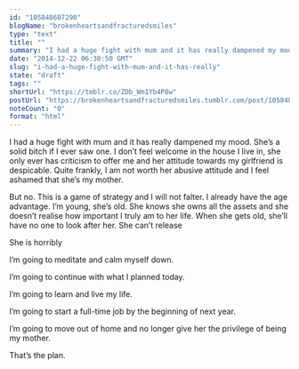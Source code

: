 ```yaml
---
id: "105848607290"
blogName: "brokenheartsandfracturedsmiles"
type: "text"
title: ""
summary: "I had a huge fight with mum and it has really dampened my mood. She's a solid bitch if I ever saw one. I don't feel welcome in..."
date: "2014-12-22 06:30:50 GMT"
slug: "i-had-a-huge-fight-with-mum-and-it-has-really"
state: "draft"
tags: ""
shortUrl: "https://tmblr.co/ZDb_Wm1Yb4P8w"
postUrl: "https://brokenheartsandfracturedsmiles.tumblr.com/post/105848607290/i-had-a-huge-fight-with-mum-and-it-has-really"
noteCount: "0"
format: "html"
---
```


I had a huge fight with mum and it has really dampened my mood. She’s a solid bitch if I ever saw one. I don’t feel welcome in the house I live in, she only ever has criticism to offer me and her attitude towards my girlfriend is despicable. Quite frankly, I am not worth her abusive attitude and I feel ashamed that she’s my mother. 

But no. This is a game of strategy and I will not falter. I already have the age advantage. I’m young, she’s old. She knows she owns all the assets and she doesn’t realise how important I truly am to her life. When she gets old, she’ll have no one to look after her. She can’t release

She is horribly 

I’m going to meditate and calm myself down. 

I’m going to continue with what I planned today. 

I’m going to learn and live my life. 

I’m going to start a full-time job by the beginning of next year. 

I’m going to move out of home and no longer give her the privilege of being my mother. 

That’s the plan.
